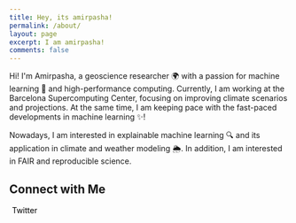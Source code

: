 ```yaml
---
title: Hey, its amirpasha!
permalink: /about/
layout: page
excerpt: I am amirpasha!
comments: false
---
```




Hi! I'm Amirpasha, a geoscience researcher 🌍 with a passion for machine learning 👾 and high-performance computing. Currently, I am working at the Barcelona Supercomputing Center, focusing on improving climate scenarios and projections. At the same time, I am keeping pace with the fast-paced developments in machine learning ✨!

Nowadays, I am interested in explainable machine learning 🔍 and its application in climate and weather modeling 🌦️. In addition, I am interested in FAIR and reproducible science.


## Connect with Me

<div class="social-links">
  <a href="https://twitter.com/apmozaffari" target="_blank"><i class="fab fa-twitter"></i> Twitter</a>
</div>

<style>
  .social-links a {
    display: inline-block;
    margin-right: 10px;
    text-decoration: none;
    color: #000;
  }
  .social-links a i {
    margin-right: 5px;
  }
</style>